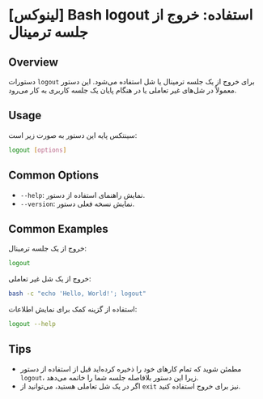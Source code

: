 # [لینوکس] Bash logout استفاده: خروج از جلسه ترمینال

## Overview
دستورات `logout` برای خروج از یک جلسه ترمینال یا شل استفاده می‌شود. این دستور معمولاً در شل‌های غیر تعاملی یا در هنگام پایان یک جلسه کاربری به کار می‌رود.

## Usage
سینتکس پایه این دستور به صورت زیر است:

```bash
logout [options]
```

## Common Options
- `--help`: نمایش راهنمای استفاده از دستور.
- `--version`: نمایش نسخه فعلی دستور.

## Common Examples
خروج از یک جلسه ترمینال:

```bash
logout
```

خروج از یک شل غیر تعاملی:

```bash
bash -c "echo 'Hello, World!'; logout"
```

استفاده از گزینه کمک برای نمایش اطلاعات:

```bash
logout --help
```

## Tips
- مطمئن شوید که تمام کارهای خود را ذخیره کرده‌اید قبل از استفاده از دستور `logout`، زیرا این دستور بلافاصله جلسه شما را خاتمه می‌دهد.
- اگر در یک شل تعاملی هستید، می‌توانید از `exit` نیز برای خروج استفاده کنید.